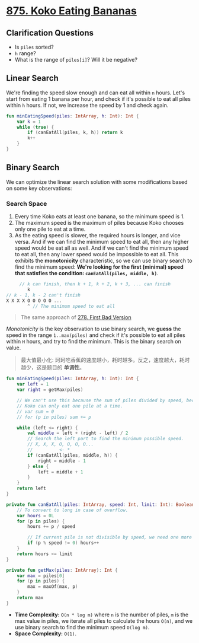 # [875. Koko Eating Bananas](https://leetcode.com/problems/koko-eating-bananas/description/)

## Clarification Questions
* Is `piles` sorted?
* `h` range?
* What is the range of `piles[i]`? Will it be negative?
 
## Linear Search
We're finding the speed slow enough and can eat all within `n` hours. Let's start from eating 1 banana per hour, and check if it's possible to eat all piles within `h` hours. If not, we increase the speed by 1 and check again.

```kotlin
fun minEatingSpeed(piles: IntArray, h: Int): Int {
    var k = 1
    while (true) {
        if (canEatAll(piles, k, h)) return k
        k++
    }
}
```

## Binary Search
We can optimize the linear search solution with some modifications based on some key observations:

### Search Space
1. Every time Koko eats at least one banana, so the minimum speed is 1.
2. The maximum speed is the maximum of piles because Koko chooses only one pile to eat at a time.
3. As the eating speed is slower, the required hours is longer, and vice versa. And if we can find the minimum speed to eat all, then any higher speed would be eat all as well. And if we can't find the minimum speed to eat all, then any lower speed would be impossible to eat all. This exhibits the **monotonicity** characteristic, so we can use binary search to find the minimum speed: **We're looking for the first (minimal) speed that satisfies the condition: `canEatAll(piles, middle, h)`**.

```js
     // k can finish, then k + 1, k + 2, k + 3, ... can finish
        k
// k - 1, k - 2 can't finish
X X X X O O O O O ...
        ^ // The minimum speed to eat all
```

> The same approach of [278. First Bad Version](../leetcode/278.first-bad-version.md)

*Monotonicity* is the key observation to use binary search, we **guess** the speed in the range `1..max(piles)` and check if it's possible to eat all piles within `H` hours, and try to find the minimum. This is the binary search on value.

> 最大值最小化: 珂珂吃香蕉的速度越小，耗时越多。反之，速度越大，耗时越少，这是题目的 **单调性**。

```kotlin
fun minEatingSpeed(piles: IntArray, h: Int): Int {
    var left = 1
    var right = getMax(piles)

    // We can't use this because the sum of piles divided by speed, because
    // Koko can only eat one pile at a time.
    // var sum = 0
    // for (p in piles) sum += p

    while (left <= right) {
        val middle = left + (right - left) / 2
        // Search the left part to find the minimum possible speed.
        // X, X, X, O, O, O, O...
        //          <- *
        if (canEatAll(piles, middle, h)) {
            right = middle - 1
        } else {
            left = middle + 1
        }
    }
    return left
}

private fun canEatAll(piles: IntArray, speed: Int, limit: Int): Boolean {
    // To convert to long in case of overflow.
    var hours = 0L
    for (p in piles) {
        hours += p / speed

        // If current pile is not divisible by speed, we need one more hour.
        if (p % speed != 0) hours++
    }
    return hours <= limit
}

private fun getMax(piles: IntArray): Int {
    var max = piles[0]
    for (p in piles) {
        max = maxOf(max, p)
    }
    return max
}
```

* **Time Complexity:** `O(n * log m)` where `n` is the number of piles, `m` is the max value in piles, we iterate all piles to calculate the hours `O(n)`, and we use binary search to find the minimum speed `O(log m)`.
* **Space Complexity:** `O(1)`.